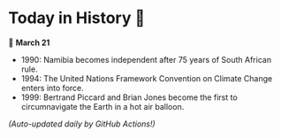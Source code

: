 # Today in History 📅

📅 **March 21**

- 1990: Namibia becomes independent after 75 years of South African rule.
- 1994: The United Nations Framework Convention on Climate Change enters into force.
- 1999: Bertrand Piccard and Brian Jones become the first to circumnavigate the Earth in a hot air balloon.

*(Auto-updated daily by GitHub Actions!)*

